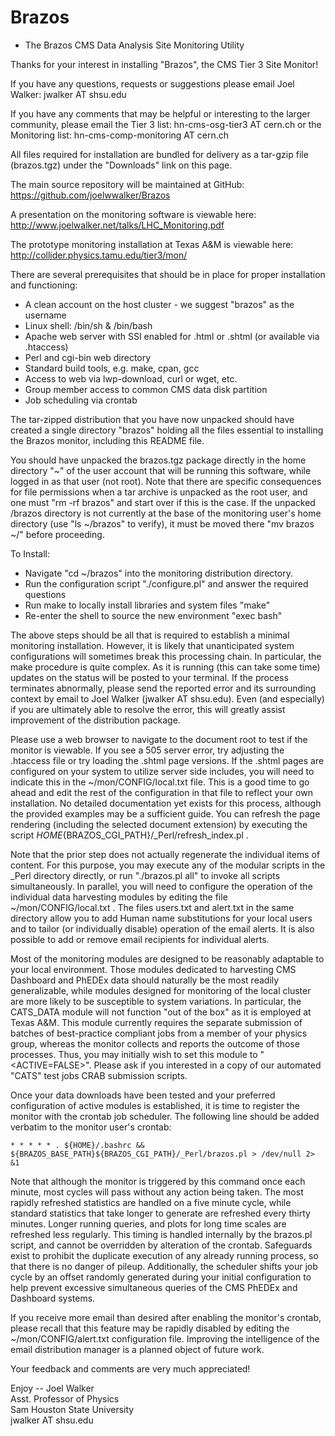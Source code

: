 Brazos
======

* The Brazos CMS Data Analysis Site Monitoring Utility

Thanks for your interest in installing "Brazos", the CMS Tier 3 Site Monitor!

If you have any questions, requests or suggestions please email Joel Walker: jwalker AT shsu.edu

If you have any comments that may be helpful or interesting to the larger community, please email
the Tier 3 list: hn-cms-osg-tier3 AT cern.ch or the Monitoring list: hn-cms-comp-monitoring AT cern.ch

All files required for installation are bundled for delivery as a tar-gzip file
(brazos.tgz) under the "Downloads" link on this page.

The main source repository will be maintained at GitHub: https://github.com/joelwwalker/Brazos

A presentation on the monitoring software is viewable here:
  http://www.joelwalker.net/talks/LHC_Monitoring.pdf

The prototype monitoring installation at Texas A&M is viewable here:
	http://collider.physics.tamu.edu/tier3/mon/

There are several prerequisites that should be in place for proper installation and functioning:
* A clean account on the host cluster - we suggest "brazos" as the username
* Linux shell: /bin/sh & /bin/bash
* Apache web server with SSI enabled for .html or .shtml (or available via .htaccess)
* Perl and cgi-bin web directory
* Standard build tools, e.g. make, cpan, gcc
* Access to web via lwp-download, curl or wget, etc.
* Group member access to common CMS data disk partition
* Job scheduling via crontab

The tar-zipped distribution that you have now unpacked should have created a single directory "brazos"
holding all the files essential to installing the Brazos monitor, including this README file.

You should have unpacked the brazos.tgz package directly in the home directory "~" of the user
account that will be running this software, while logged in as that user (not root).  Note that there
are specific consequences for file permissions when a tar archive is unpacked as the root user,
and one must "rm -rf brazos" and start over if this is the case.  If the unpacked /brazos directory is
not currently at the base of the monitoring user's home directory (use "ls ~/brazos" to verify),
it must be moved there "mv brazos ~/" before proceeding.

To Install:
* Navigate "cd ~/brazos" into the monitoring distribution directory.
* Run the configuration script "./configure.pl" and answer the required questions
* Run make to locally install libraries and system files "make"
* Re-enter the shell to source the new environment "exec bash"

The above steps should be all that is required to establish a minimal monitoring installation.
However, it is likely that unanticipated system configurations will sometimes break this
processing chain.  In particular, the make procedure is quite complex.  As it is running
(this can take some time) updates on the status will be posted to your terminal.  If the
process terminates abnormally, please send the reported error and its surrounding context
by email to Joel Walker (jwalker AT shsu.edu).  Even (and especially) if you are ultimately able
to resolve the error, this will greatly assist improvement of the distribution package.

Please use a web browser to navigate to the document root to test if the monitor is viewable.
If you see a 505 server error, try adjusting the .htaccess file or try loading the .shtml
page versions.  If the .shtml pages are configured on your system to utilize server side
includes, you will need to indicate this in the ~/mon/CONFIG/local.txt file.  This is a good
time to go ahead and edit the rest of the configuration in that file to reflect your own
installation.  No detailed documentation yet exists for this process, although the provided
examples may be a sufficient guide.  You can refresh the page rendering (including the selected
document extension) by executing the script ${HOME}${BRAZOS_CGI_PATH}/_Perl/refresh_index.pl .

Note that the prior step does not actually regenerate the individual items of content.  For this
purpose, you may execute any of the modular scripts in the _Perl directory directly, or run
"./brazos.pl all" to invoke all scripts simultaneously.  In parallel, you will need to configure
the operation of the individual data harvesting modules by editing the file ~/mon/CONFIG/local.txt .
The files users.txt and alert.txt in the same directory allow you to add Human name substitutions
for your local users and to tailor (or individually disable) operation of the email alerts.  It is
also possible to add or remove email recipients for individual alerts.

Most of the monitoring modules are designed to be reasonably adaptable to your local environment.
Those modules dedicated to harvesting CMS Dashboard and PhEDEx data should naturally be the
most readily generalizable, while modules designed for monitoring of the local cluster are
more likely to be susceptible to system variations.  In particular, the CATS_DATA module
will not function "out of the box" as it is employed at Texas A&M.  This module currently
requires the separate submission of batches of best-practice compliant jobs from a member of
your physics group, whereas the monitor collects and reports the outcome of those processes.
Thus, you may initially wish to set this module to "<ACTIVE=FALSE>".  Please ask
if you interested in a copy of our automated "CATS" test jobs CRAB submission scripts.

Once your data downloads have been tested and your preferred configuration of active modules
is established, it is time to register the monitor with the crontab job scheduler.
The following line should be added verbatim to the monitor user's crontab:

	* * * * * . ${HOME}/.bashrc && ${BRAZOS_BASE_PATH}${BRAZOS_CGI_PATH}/_Perl/brazos.pl > /dev/null 2> &1

Note that although the monitor is triggered by this command once each minute, most cycles will
pass without any action being taken.  The most rapidly refreshed statistics are handled on a five
minute cycle, while standard statistics that take longer to generate are refreshed every thirty
minutes.  Longer running queries, and plots for long time scales are refreshed less regularly.
This timing is handled internally by the brazos.pl script, and cannot be overridden by alteration
of the crontab.  Safeguards exist to prohibit the duplicate execution of any already running
process, so that there is no danger of pileup.  Additionally, the scheduler shifts your job cycle
by an offset randomly generated during your initial configuration to help prevent excessive
simultaneous queries of the CMS PhEDEx and Dashboard systems.

If you receive more email than desired after enabling the monitor's crontab, please recall that
this feature may be rapidly disabled by editing the ~/mon/CONFIG/alert.txt configuration file.
Improving the intelligence of the email distribution manager is a planned object of future work.

Your feedback and comments are very much appreciated!

Enjoy -- Joel Walker  
Asst. Professor of Physics  
Sam Houston State University  
jwalker AT shsu.edu
